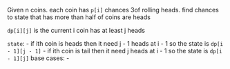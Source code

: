 
Given n coins. each coin has `p[i]` chances 3of rolling heads.
find chances to state that has more than half of coins are heads

`dp[i][j]` is the current i coin has at least j heads

`state`:
	- if ith coin is heads then it need j - 1 heads at i - 1 so the state is `dp[i - 1][j - 1]`
	- if ith coin is tail then it need j heads at i - 1 so the state is `dp[i - 1][j]`
base cases:
	-